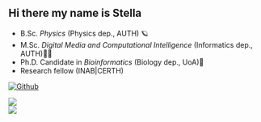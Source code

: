 ## Hi there my name is Stella
 
- B.Sc. *Physics* (Physics dep., AUTH) 🪐
- M.Sc. *Digital Media and Computational Intelligence* (Informatics dep., AUTH)👩‍💻     
- Ph.D. Candidate in *Bioinformatics* (Biology dep., UoA)🧬
- Research fellow (INAB|CERTH)  

<!--
**sfragkoul/sfragkoul** is a ✨ _special_ ✨ repository because its `README.md` (this file) appears on your GitHub profile.

Here are some ideas to get you started:

- 🔭 I’m currently working on ...
- 🌱 I’m currently learning ...
- 👯 I’m looking to collaborate on ...
- 🤔 I’m looking for help with ...
- 💬 Ask me about ...
- 📫 How to reach me: ...
- 😄 Pronouns: ...
- ⚡ Fun fact: ...
-->
[![Github](https://img.shields.io/github/followers/sfragkoul?label=Follow&style=social)](https://github.com/sfragkoul)


<a href="https://github.com/sfragkoul">
  <img align="center" src="https://github-readme-stats.vercel.app/api?username=sfragkoul&theme=nightowl&show_icons=true" />
</a>
</br>
<a href="https://github.com/sfragkoul">
  <img align="center" src="https://github-readme-stats.vercel.app/api/top-langs/?username=sfragkoul&count_private=true&langs_count=10&layout=compact&card_width=444&theme=nightowl" />
</a>
